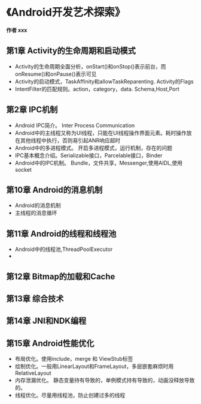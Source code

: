 # 《Android开发艺术探索》 
**作者 xxx**

## 第1章 Activity的生命周期和启动模式
- Activity的生命周期全面分析，onStart()和onStop()表示前台，而onResume()和onPause()表示可见
- Activity的启动模式，TaskAffinity和allowTaskReparenting. Activity的Flags
- IntentFilter的匹配规则。action，category，data. Schema,Host,Port

## 第2章 IPC机制
- Android IPC简介。 Inter Process Communication
- Android中的主线程又称为UI线程，只能在UI线程操作界面元素。耗时操作放在其他线程中执行，否则易引起ANR响应超时
- Android中的多进程模式。 开启多进程模式，运行机制，存在的问题
- IPC基本概念介绍。Serializable接口，Parcelable接口，Binder
- Android中的IPC机制。 Bundle，文件共享，Messenger,使用AIDL,使用socket

## 第10章 Android的消息机制
- Android的消息机制
- 主线程的消息循环

## 第11章 Android的线程和线程池
- Android中的线程池,ThreadPoolExecutor
-
## 第12章 Bitmap的加载和Cache

## 第13章 综合技术

## 第14章 JNI和NDK编程

## 第15章 Android性能优化
- 布局优化。使用include，merge 和 ViewStub标签
- 绘制优化。一般用LinearLayout和FrameLayout，多层嵌套麻烦时用RelativeLayout
- 内存泄漏优化。 静态变量持有导致的，单例模式持有导致的，动画没释放导致的。
- 线程优化。尽量用线程池，防止创建过多的线程